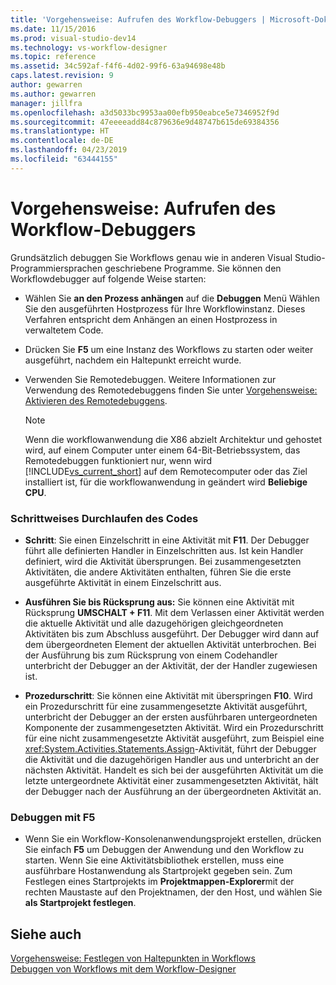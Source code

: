 ```yaml
---
title: 'Vorgehensweise: Aufrufen des Workflow-Debuggers | Microsoft-Dokumentation'
ms.date: 11/15/2016
ms.prod: visual-studio-dev14
ms.technology: vs-workflow-designer
ms.topic: reference
ms.assetid: 34c592af-f4f6-4d02-99f6-63a94698e48b
caps.latest.revision: 9
author: gewarren
ms.author: gewarren
manager: jillfra
ms.openlocfilehash: a3d5033bc9953aa00efb950eabce5e7346952f9d
ms.sourcegitcommit: 47eeeeadd84c879636e9d48747b615de69384356
ms.translationtype: HT
ms.contentlocale: de-DE
ms.lasthandoff: 04/23/2019
ms.locfileid: "63444155"
---
```

# <a name="how-to-invoke-the-workflow-debugger"></a>Vorgehensweise: Aufrufen des Workflow-Debuggers
Grundsätzlich debuggen Sie Workflows genau wie in anderen Visual Studio-Programmiersprachen geschriebene Programme. Sie können den Workflowdebugger auf folgende Weise starten:  
  
- Wählen Sie **an den Prozess anhängen** auf die **Debuggen** Menü Wählen Sie den ausgeführten Hostprozess für Ihre Workflowinstanz. Dieses Verfahren entspricht dem Anhängen an einen Hostprozess in verwaltetem Code.  
  
- Drücken Sie **F5** um eine Instanz des Workflows zu starten oder weiter ausgeführt, nachdem ein Haltepunkt erreicht wurde.  
  
- Verwenden Sie Remotedebuggen. Weitere Informationen zur Verwendung des Remotedebuggens finden Sie unter [Vorgehensweise: Aktivieren des Remotedebuggens](http://go.microsoft.com/fwlink/?LinkId=196257).  
  
    > [!NOTE]
    > Wenn die workflowanwendung die X86 abzielt Architektur und gehostet wird, auf einem Computer unter einem 64-Bit-Betriebssystem, das Remotedebuggen funktioniert nur, wenn wird [!INCLUDE[vs_current_short](../includes/vs-current-short-md.md)] auf dem Remotecomputer oder das Ziel installiert ist, für die workflowanwendung in geändert wird **Beliebige CPU**.  
  
### <a name="stepping-through-code"></a>Schrittweises Durchlaufen des Codes  
  
- **Schritt**: Sie einen Einzelschritt in eine Aktivität mit **F11**. Der Debugger führt alle definierten Handler in Einzelschritten aus. Ist kein Handler definiert, wird die Aktivität übersprungen. Bei zusammengesetzten Aktivitäten, die andere Aktivitäten enthalten, führen Sie die erste ausgeführte Aktivität in einem Einzelschritt aus.  
  
- **Ausführen Sie bis Rücksprung aus:** Sie können eine Aktivität mit Rücksprung **UMSCHALT + F11**. Mit dem Verlassen einer Aktivität werden die aktuelle Aktivität und alle dazugehörigen gleichgeordneten Aktivitäten bis zum Abschluss ausgeführt. Der Debugger wird dann auf dem übergeordneten Element der aktuellen Aktivität unterbrochen. Bei der Ausführung bis zum Rücksprung von einem Codehandler unterbricht der Debugger an der Aktivität, der der Handler zugewiesen ist.  
  
- **Prozedurschritt**: Sie können eine Aktivität mit überspringen **F10**. Wird ein Prozedurschritt für eine zusammengesetzte Aktivität ausgeführt, unterbricht der Debugger an der ersten ausführbaren untergeordneten Komponente der zusammengesetzten Aktivität. Wird ein Prozedurschritt für eine nicht zusammengesetzte Aktivität ausgeführt, zum Beispiel eine <xref:System.Activities.Statements.Assign>-Aktivität, führt der Debugger die Aktivität und die dazugehörigen Handler aus und unterbricht an der nächsten Aktivität. Handelt es sich bei der ausgeführten Aktivität um die letzte untergeordnete Aktivität einer zusammengesetzten Aktivität, hält der Debugger nach der Ausführung an der übergeordneten Aktivität an.  
  
### <a name="debugging-with-f5"></a>Debuggen mit F5  
  
- Wenn Sie ein Workflow-Konsolenanwendungsprojekt erstellen, drücken Sie einfach **F5** um Debuggen der Anwendung und den Workflow zu starten. Wenn Sie eine Aktivitätsbibliothek erstellen, muss eine ausführbare Hostanwendung als Startprojekt gegeben sein. Zum Festlegen eines Startprojekts im **Projektmappen-Explorer**mit der rechten Maustaste auf den Projektnamen, der den Host, und wählen Sie **als Startprojekt festlegen**.  
  
## <a name="see-also"></a>Siehe auch  
 [Vorgehensweise: Festlegen von Haltepunkten in Workflows](../workflow-designer/how-to-set-breakpoints-in-workflows.md)   
 [Debuggen von Workflows mit dem Workflow-Designer](../workflow-designer/debugging-workflows-with-the-workflow-designer.md)